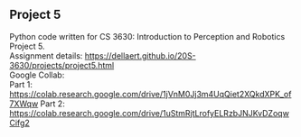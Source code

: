 ## Project 5

Python code written for CS 3630: Introduction to Perception and Robotics Project 5.  
Assignment details: https://dellaert.github.io/20S-3630/projects/project5.html  
Google Collab:  
   Part 1: https://colab.research.google.com/drive/1jVnM0Jj3m4UqQiet2XQkdXPK_of7XWqw
   Part 2: https://colab.research.google.com/drive/1uStmRjtLrofyELRzbJNJKvDZoqwCifg2
